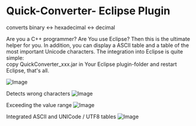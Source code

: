 # Quick-Converter- Eclipse Plugin

converts binary <-> hexadecimal <-> decimal

Are you a C++ programmer? Are You use Eclipse? Then this is the ultimate helper for you. In addition, you can display a ASCII table and a table of the most important Unicode characters. The integration into Eclipse is quite simple:  
copy QuickConverter_xxx.jar in Your Eclipse plugin-folder and restart Eclipse, that's all.

![Image](https://github.com/schreibfaul1/Quick-Converter-Eclipse-Plugin/blob/master/additional_info/QuickConverter.png)

Detects wrong characters
![Image](https://github.com/schreibfaul1/Quick-Converter-Eclipse-Plugin/blob/master/additional_info/invalid%20number%20format.png)

Exceeding the value range
![Image](https://github.com/schreibfaul1/Quick-Converter-Eclipse-Plugin/blob/master/additional_info/out_of_range.png)

Integrated ASCII and UNICode / UTF8 tables
![Image](https://github.com/schreibfaul1/Quick-Converter-Eclipse-Plugin/blob/master/additional_info/ASCII%20and%20UNIcode.png)
